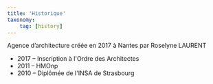 ```yaml
---
title: 'Historique'
taxonomy:
    tag: [history]
---
```


Agence d’architecture créée en 2017 à Nantes par Roselyne LAURENT
- 2017 – Inscription à l'Ordre des Architectes
- 2011 – HMOnp
- 2010 – Diplômée de l'INSA de Strasbourg
